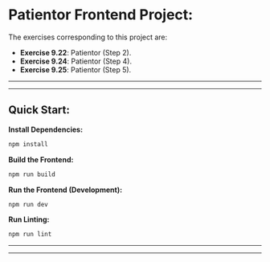 # Patientor Frontend Project:

The exercises corresponding to this project are:

- **Exercise 9.22**: Patientor (Step 2).
- **Exercise 9.24**: Patientor (Step 4).
- **Exercise 9.25**: Patientor (Step 5).

---
---

## Quick Start:

**Install Dependencies:**

```bash
npm install
```

**Build the Frontend:**

```bash
npm run build
```

**Run the Frontend (Development):**

```bash
npm run dev
```

**Run Linting:**

```bash
npm run lint
```

---
---